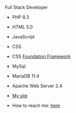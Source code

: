 Full Stack Developer
- PHP 8.3
- HTML 5.0
- JavaScript
- CSS
- CSS [Foundation Framework](https://get.foundation/)
- MySql
- MariaDB 11.4
- Apache Web Server 2.4
  

- [My site](https://jessdigisys.com)
- How to reach me: [here](mailto:phpdeveloper@jessdigisys.com)


<!---
PHPDev7313/PHPDev7313 is a ✨ special ✨ repository because its `README.md` (this file) appears on your GitHub profile.
You can click the Preview link to take a look at your changes.
--->

